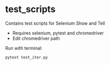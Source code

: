 # test_scripts
Contains test scripts for Selenium Show and Tell
- Requires selenium, pytest and chromedriver
- Edit chromedriver path

Run with terminal:
```bash
pytest test_iter.py
```
